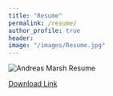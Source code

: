 ```yaml
---
title: "Resume"
permalink: /resume/
author_profile: true
header:
image: "/images/Resume.jpg"
---
```


<img src="{{ site.url }}{{ site.baseurl }}/images/Resume.jpg" alt="Andreas Marsh Resume">

[Download Link](http://s000.tinyupload.com/download.php?file_id=09353345226351149017&t=0935334522635114901753512)
